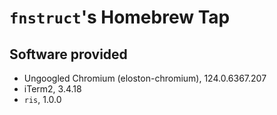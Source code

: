 # `fnstruct`'s Homebrew Tap

## Software provided

- Ungoogled Chromium (eloston-chromium), 124.0.6367.207
- iTerm2, 3.4.18
- `ris`, 1.0.0
